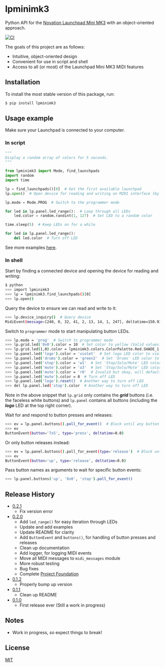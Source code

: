 # lpminimk3
Python API for the [Novation Launchpad Mini MK3](https://novationmusic.com/en/launch/launchpad-mini) with an object-oriented approach.

[![CI](https://github.com/obeezzy/lpminimk3/actions/workflows/main.yml/badge.svg)](https://github.com/obeezzy/lpminimk3/actions/workflows/main.yml)

The goals of this project are as follows:
* Intuitive, object-oriented design
* Convenient for use in script and shell
* Access to all (or most) of the Launchpad Mini MK3 MIDI features


## Installation
To install the most stable version of this package, run:
```bash
$ pip install lpminimk3
```


## Usage example
Make sure your Launchpad is connected to your computer.

### In script
```python
"""
Display a random array of colors for 5 seconds.
"""

from lpminimk3 import Mode, find_launchpads
import random
import time

lp = find_launchpads()[0]  # Get the first available launchpad
lp.open()  # Open device for reading and writing on MIDI interface (by default)

lp.mode = Mode.PROG  # Switch to the programmer mode

for led in lp.panel.led_range():  # Loop through all LEDs
    led.color = random.randint(1, 127)  # Set LED to a random color

time.sleep(5)  # Keep LEDs on for a while

for led in lp.panel.led_range():
    del led.color  # Turn off LED
```

See more examples [here](https://github.com/obeezzy/lpminimk3/tree/main/examples).

### In shell
Start by finding a connected device and opening the device for reading and writing:
```bash
$ python
>>> import lpminimk3
>>> lp = lpminimk3.find_launchpads()[0]
>>> lp.open()
```
Query the device to ensure we can read and write to it:
```bash
>>> lp.device_inquiry()  # Query device
MidiEvent(message=[240, 0, 32, 41, 2, 13, 14, 1, 247], deltatime=150.938086752)
```
Switch to `programmer` mode to start manipulating button LEDs.
```bash
>>> lp.mode = 'prog'  # Switch to programmer mode
>>> lp.grid.led('0x0').color = 10  # Set color to yellow (Valid values: 0 - 127)
>>> lp.grid.led(1,0).color = lpminimk3.colors.ColorPalette.Red.SHADE_1  # Set from palette
>>> lp.panel.led('logo').color = 'violet'  # Set logo LED color to violet
>>> lp.panel.led('drums').color = 'green2'  # Set 'Drums' LED color to second shade of green
>>> lp.panel.led('stop').color = 'w1'  # Set 'Stop/Solo/Mute' LED color to first shade of white
>>> lp.panel.led('mute').color = 'o3'  # Set 'Stop/Solo/Mute' LED color to third shade of orange
>>> lp.panel.led('mute').color = 'r0'  # Invalid but okay, will default to 'r1'
>>> lp.panel.led('mute').color = 0  # Turn off LED
>>> lp.panel.led('logo').reset()  # Another way to turn off LED
>>> del lp.panel.led('stop').color  # Another way to turn off LED
```
Note in the above snippet that `lp.grid` only contains the __*grid*__ buttons
(i.e. the faceless white buttons) and `lp.panel` contains all buttons
(including the __*logo*__ LED at the top right corner).  

Wait for and respond to button presses and releases:
```bash
>>> ev = lp.panel.buttons().poll_for_event()  # Block until any button is pressed/released
>>> ev
ButtonEvent(button='7x5', type='press', deltatime=0.0)
```
Or only button releases instead:
```bash
>>> ev = lp.panel.buttons().poll_for_event(type='release')  # Block until released
>>> ev
ButtonEvent(button='up', type='release', deltatime=0.0)
```
Pass button names as arguments to wait for specific button events:
```bash
>>> lp.panel.buttons('up', '0x0', 'stop').poll_for_event()
```


## Release History
* [0.2.1](https://github.com/obeezzy/lpminimk3/releases/tag/v0.2.1)
    * Fix version error
* [0.2.0](https://github.com/obeezzy/lpminimk3/releases/tag/v0.2.0)
    * Add `led_range()` for easy iteration through LEDs
    * Update and add examples
    * Update README for clarity
    * Add `ButtonEvent` and `buttons()`, for handling of button presses and releases
    * Clean up documentation
    * Add logger, for logging MIDI events
    * Move all MIDI messages to `midi_messages` module
    * More robust testing
    * Bug fixes
    * Complete [Project Foundation](https://github.com/obeezzy/lpminimk3/projects/1)
* [0.1.2](https://github.com/obeezzy/lpminimk3/releases/tag/v0.1.2)
    * Properly bump up version
* [0.1.1](https://github.com/obeezzy/lpminimk3/releases/tag/v0.1.1)
    * Clean up README
* [0.1.0](https://github.com/obeezzy/lpminimk3/releases/tag/v0.1.0)
    * First release ever (Still a work in progress)


## Notes
* Work in progress, so expect things to break!


## License
[MIT](https://choosealicense.com/licenses/mit/)
